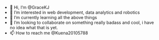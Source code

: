 - 👋 Hi, I’m @GraceKJ
- 👀 I’m interested in web development, data analytics and robotics
- 🌱 I’m currently learning all the above things
- 💞️ I’m looking to collaborate on something really badass and cool, i have no idea what that is yet.
- 📫 How to reach me @Kuena20105788 

<!---
GraceKJ/GraceKJ is a ✨ special ✨ repository because its `README.md` (this file) appears on your GitHub profile.
You can click the Preview link to take a look at your changes.
--->
